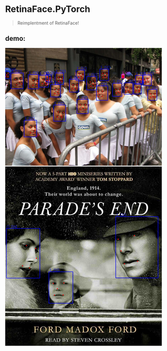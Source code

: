 # RetinaFace.PyTorch
> Reimplentment of RetinaFace!
## demo:
![a](pic/0_Parade_Parade_0_470.jpg)
![b](pic/0_Parade_Parade_0_901.jpg)